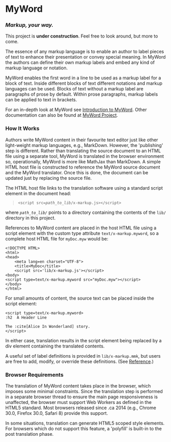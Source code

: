 # MyWord
### *Markup, your way.*

This project is **under construction**. Feel free to look around, but more to come.

The essence of any markup language is to enable an author to label pieces of text to enhance their presentation or convey special meaning. In MyWord the authors can define their own markup labels and embed any kind of markup language or notation.

MyWord enables the first word in a line to be used as a markup label for a block of text. Inside different blocks of text different notations and markup languages can be used. Blocks of text without a markup label are paragraphs of prose by default. Within prose paragraphs, markup labels can be applied to text in brackets.

For an in-depth look at MyWord see [Introduction to MyWord](http://ridgeworks.github.io/MyWord/MyWord.html). Other documentation can also be found at [MyWord Project](http://ridgeworks.github.io/MyWord).


### How It Works

Authors write MyWord content in their favourite text editor just like other light-weight markup languages, e.g., MarkDown. However, the 'publishing' step is different. Rather than translating the source document to an HTML file using a separate tool, MyWord is translated in the browser environment so, operationally, MyWord is more like MathJax than MarkDown. A simple HTML host file is constructed to reference the MyWord source document and the MyWord translator. Once this is done, the document can be updated just by replacing the source file.

The HTML host file links to the translation software using a standard script element in the document head:

>    `<script src=`*`path_to_lib`*`/x-markup.js></script>`

where *`path_to_lib/`* points to a directory containing the contents of the `lib/` directory in this project.

References to MyWord content are placed in the host HTML file using a script element with the custom type attribute `text/x-markup.myword`, so a complete host HTML file for `myDoc.myw` would be:

    <!DOCTYPE HTML>
    <html>
    <head>
        <meta lang=en charset="UTF-8">
        <title>MyDoc</title>
        <script src='lib/x-markup.js'></script>
    <body>
    <script type=text/x-markup.myword src="myDoc.myw"></script>
    </body>
    </html>

For small amounts of content, the source text can be placed inside the script element:

    <script type=text/x-markup.myword>
    :h2  A Header Line

    The :cite[Alice In Wonderland] story.
    </script>

In either case, translation results in the script element being replaced by a div element containing the translated contents.

A useful set of label definitions is provided in `lib/x-markup.mmk`, but users are free to add, modify, or override these definitions. (See [Reference](http://ridgeworks.github.io/MyWord).)


### Browser Requirements

The translation of MyWord content takes place in the browser, which imposes some minimal constraints. Since the translation step is performed in a separate browser thread to ensure the main page responsiveness is unaffected, the browser must support Web Workers as defined in the HTML5 standard. Most browsers released since .ca 2014 (e.g., Chrome 30.0, Firefox 30.0, Safari 8) provide this support.

In some situations, translation can generate HTML5 scoped style elements. For browsers which do not support this feature, a 'polyfill' is built-in to the post translation phase.
